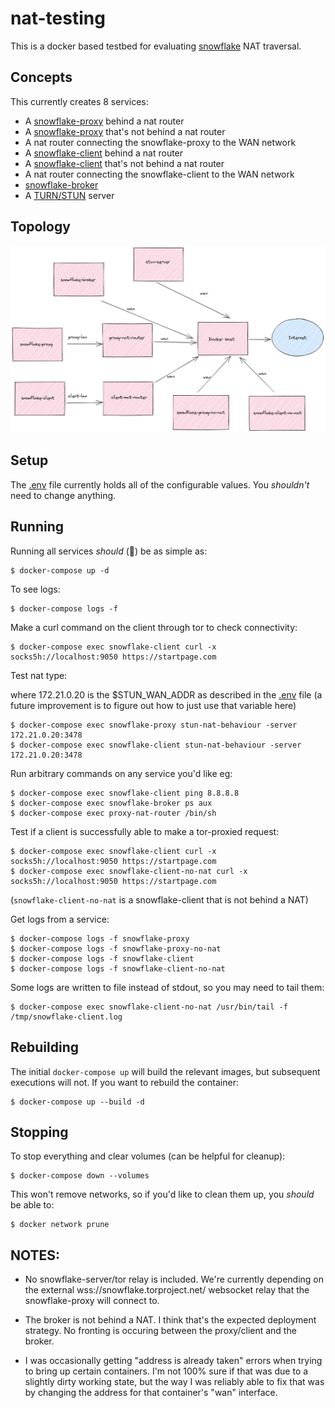 # nat-testing

This is a docker based testbed for evaluating [snowflake](https://gitlab.torproject.org/tpo/anti-censorship/pluggable-transports/snowflake) NAT traversal.

## Concepts
This currently creates 8 services:
- A [snowflake-proxy](https://gitlab.torproject.org/tpo/anti-censorship/pluggable-transports/snowflake/-/tree/main/proxy) behind a nat router
- A [snowflake-proxy](https://gitlab.torproject.org/tpo/anti-censorship/pluggable-transports/snowflake/-/tree/main/proxy) that's not behind a nat router
- A nat router connecting the snowflake-proxy to the WAN network
- A [snowflake-client](https://gitlab.torproject.org/tpo/anti-censorship/pluggable-transports/snowflake/-/tree/main/client) behind a nat router
- A [snowflake-client](https://gitlab.torproject.org/tpo/anti-censorship/pluggable-transports/snowflake/-/tree/main/client) that's not behind a nat router
- A nat router connecting the snowflake-client to the WAN network
- [snowflake-broker](https://gitlab.torproject.org/tpo/anti-censorship/pluggable-transports/snowflake/-/tree/main/broker)
- A [TURN/STUN](https://hub.docker.com/r/coturn/coturn) server

## Topology
![nat-testing topology](./nat-testing.png) 

## Setup
The [.env](./.env) file currently holds all of the configurable values. You _shouldn't_ need to change anything.

## Running
Running all services _should_ (🤞) be as simple as:
```
$ docker-compose up -d
```

To see logs:
```
$ docker-compose logs -f
```

Make a curl command on the client through tor to check connectivity:
```
$ docker-compose exec snowflake-client curl -x socks5h://localhost:9050 https://startpage.com
```

Test nat type:

where 172.21.0.20 is the $STUN_WAN_ADDR as described in the [.env](./.env) file (a future improvement is to figure out how to just use that variable here)
```
$ docker-compose exec snowflake-proxy stun-nat-behaviour -server 172.21.0.20:3478
$ docker-compose exec snowflake-client stun-nat-behaviour -server 172.21.0.20:3478
```


Run arbitrary commands on any service you'd like eg:
```
$ docker-compose exec snowflake-client ping 8.8.8.8
$ docker-compose exec snowflake-broker ps aux
$ docker-compose exec proxy-nat-router /bin/sh
```

Test if a client is successfully able to make a tor-proxied request:
```
$ docker-compose exec snowflake-client curl -x socks5h://localhost:9050 https://startpage.com
$ docker-compose exec snowflake-client-no-nat curl -x socks5h://localhost:9050 https://startpage.com
```
(`snowflake-client-no-nat` is a snowflake-client that is not behind a NAT)

Get logs from a service:
```
$ docker-compose logs -f snowflake-proxy
$ docker-compose logs -f snowflake-proxy-no-nat
$ docker-compose logs -f snowflake-client
$ docker-compose logs -f snowflake-client-no-nat
```

Some logs are written to file instead of stdout, so you may need to tail them:
```
$ docker-compose exec snowflake-client-no-nat /usr/bin/tail -f /tmp/snowflake-client.log
```


## Rebuilding
The initial `docker-compose up` will build the relevant images, but subsequent executions will not. If you want to rebuild the container:
```
$ docker-compose up --build -d
```

## Stopping
To stop everything and clear volumes (can be helpful for cleanup):
```
$ docker-compose down --volumes
```

This won't remove networks, so if you'd like to clean them up, you _should_ be able to:
```
$ docker network prune
```

## NOTES:
- No snowflake-server/tor relay is included. We're currently depending on the external wss://snowflake.torproject.net/ websocket relay that the snowflake-proxy will connect to.

- The broker is not behind a NAT. I think that's the expected deployment strategy. No fronting is occuring between the proxy/client and the broker.

- I was occasionally getting "address is already taken" errors when trying to bring up certain containers. I'm not 100% sure if that was due to a slightly dirty working state, but the way I was reliably able to fix that was by changing the address for that container's "wan" interface.
